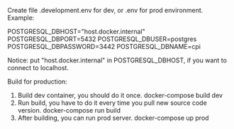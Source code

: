 Create file .development.env for dev, or .env for prod environment.
Example:

POSTGRESQL_DBHOST="host.docker.internal"
POSTGRESQL_DBPORT=5432
POSTGRESQL_DBUSER=postgres
POSTGRESQL_DBPASSWORD=3442
POSTGRESQL_DBNAME=cpi

Notice: put "host.docker.internal" in POSTGRESQL_DBHOST, if you want to connect to localhost.

Build for production:
1. Build dev container, you should do it once.
  docker-compose build dev
2. Run build, you have to do it every time you pull new source code version.
  docker-compose run build 
3. After building, you can run prod server.
  docker-compose up prod
